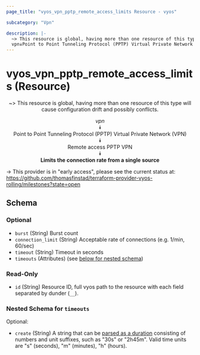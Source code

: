 ```yaml
---
page_title: "vyos_vpn_pptp_remote_access_limits Resource - vyos"

subcategory: "Vpn"

description: |- 
  ~> This resource is global, having more than one resource of this type will cause configuration drift and possibly conflicts.
  vpn⯯Point to Point Tunneling Protocol (PPTP) Virtual Private Network (VPN)⯯Remote access PPTP VPN⯯Limits the connection rate from a single source
---
```


# vyos_vpn_pptp_remote_access_limits (Resource)
<center>

~> This resource is global, having more than one resource of this type will cause configuration drift and possibly conflicts.

*vpn*  
⯯  
Point to Point Tunneling Protocol (PPTP) Virtual Private Network (VPN)  
⯯  
Remote access PPTP VPN  
⯯  
**Limits the connection rate from a single source**


</center>

-> This provider is in "early access", please see the current status at: https://github.com/thomasfinstad/terraform-provider-vyos-rolling/milestones?state=open

## Schema

### Optional

- `burst` (String) Burst count
- `connection_limit` (String) Acceptable rate of connections (e.g. 1/min, 60/sec)
- `timeout` (String) Timeout in seconds
- `timeouts` (Attributes) (see [below for nested schema](#nestedatt--timeouts))

### Read-Only

- `id` (String) Resource ID, full vyos path to the resource with each field separated by dunder (`__`).

<a id="nestedatt--timeouts"></a>
### Nested Schema for `timeouts`

Optional:

- `create` (String) A string that can be [parsed as a duration](https://pkg.go.dev/time#ParseDuration) consisting of numbers and unit suffixes, such as &#34;30s&#34; or &#34;2h45m&#34;. Valid time units are &#34;s&#34; (seconds), &#34;m&#34; (minutes), &#34;h&#34; (hours).  
